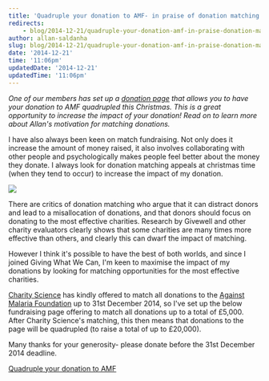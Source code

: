 ```yaml
---
title: 'Quadruple your donation to AMF- in praise of donation matching'
redirects:
    - blog/2014-12-21/quadruple-your-donation-amf-in-praise-donation-matching
author: allan-saldanha
slug: blog/2014-12-21/quadruple-your-donation-amf-in-praise-donation-matching
date: '2014-12-21'
time: '11:06pm'
updatedDate: '2014-12-21'
updatedTime: '11:06pm'
---
```

_One of our members has set up a [donation page](http://www.AgainstMalaria.com/quadrupledonations) that allows you to have your donation to AMF quadrupled this Christmas. This is a great opportunity to increase the impact of your donation! Read on to learn more about Allan's motivation for matching donations._

I have also always been keen on match fundraising. Not only does it increase the amount of money raised, it also involves collaborating with other people and psychologically makes people feel better about the money they donate. I always look for donation matching appeals at christmas time (when they tend to occur) to increase the impact of my donation.

![](/images/uploads/homepageslider_gifts.jpg)

There are critics of donation matching who argue that it can distract donors and lead to a misallocation of donations, and that donors should focus on donating to the most effective charities. Research by Givewell and other charity evaluators clearly shows that some charities are many times more effective than others, and clearly this can dwarf the impact of matching.

However I think it's possible to have the best of both worlds, and since I joined Giving What We Can, I'm keen to maximise the impact of my donations by looking for matching opportunities for the most effective charities.

[Charity Science](http://www.charityscience.com/ ) has kindly offered to match all donations to the [Against Malaria Foundation](https://www.againstmalaria.com/) up to 31st December 2014, so I've set up the below fundraising page offering to match all donations up to a total of £5,000\. After Charity Science's matching, this then means that donations to the page will be quadrupled (to raise a total of up to £20,000).

Many thanks for your generosity- please donate before the 31st December 2014 deadline.

[Quadruple your donation to AMF](http://www.AgainstMalaria.com/quadrupledonations)